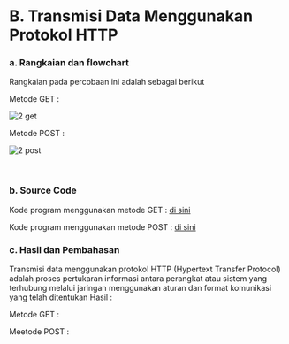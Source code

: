 # B. Transmisi Data Menggunakan Protokol HTTP


### a. Rangkaian dan flowchart
Rangkaian pada percobaan ini adalah sebagai berikut

Metode GET  : 

![2 get](https://github.com/Muhmdwild/Sistem-Embeded/assets/150982519/1c860518-2d7d-4568-92db-58335f8dfb1d)


Metode POST :

![2 post](https://github.com/Muhmdwild/Sistem-Embeded/assets/150982519/9d66bbc5-28d0-476e-9c63-d04e50296a2e)

</br>


### b. Source Code
Kode program menggunakan metode GET : <a href="/transmisi_dummy/transmisi_dummy.ino">di sini</a>

Kode program menggunakan metode POST : <a href="/transmisi_dummy_post/transmisi_dummy_post.ino">di sini</a>

### c. Hasil dan Pembahasan
Transmisi data menggunakan protokol HTTP (Hypertext Transfer Protocol) adalah proses pertukaran informasi antara perangkat atau sistem yang terhubung melalui jaringan menggunakan aturan dan format komunikasi yang telah ditentukan
Hasil :

Metode GET   :

Meetode POST :
